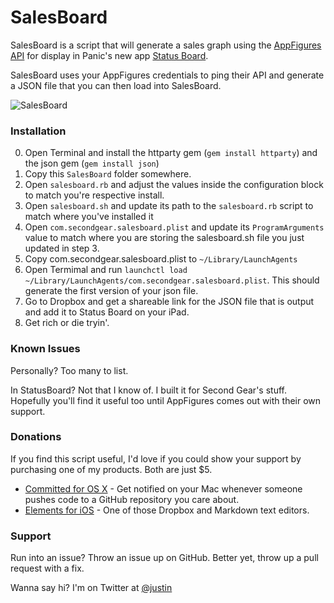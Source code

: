 # SalesBoard

SalesBoard is a script that will generate a sales graph using the [AppFigures API][af] for display in Panic's new app [Status Board][sb].

SalesBoard uses your AppFigures credentials to ping their API and generate a JSON file that you can then load into SalesBoard. 

![SalesBoard](https://github.com/justin/SalesBoard/raw/master/salesboard.jpg "SalesBoard")

### Installation

0. Open Terminal and install the httparty gem (`gem install httparty`) and the json gem (`gem install json`)
1. Copy this `SalesBoard` folder somewhere.
2. Open `salesboard.rb` and adjust the values inside the configuration block to match you're respective install. 
3. Open `salesboard.sh` and update its path to the `salesboard.rb` script to match where you've installed it
4. Open `com.secondgear.salesboard.plist` and update its `ProgramArguments` value to match where you are storing the salesboard.sh file you just updated in step 3.
5. Copy com.secondgear.salesboard.plist to `~/Library/LaunchAgents` 
6. Open Termimal and run `launchctl load ~/Library/LaunchAgents/com.secondgear.salesboard.plist`. This should generate the first version of your json file.
7. Go to Dropbox and get a shareable link for the JSON file that is output and add it to Status Board on your iPad.
8. Get rich or die tryin'.

### Known Issues

Personally? Too many to list.

In StatusBoard? Not that I know of. I built it for Second Gear's stuff. Hopefully you'll find it useful too until AppFigures comes out with their own support.

### Donations

If you find this script useful, I'd love if you could show your support by purchasing one of my products. Both are just $5.

* [Committed for OS X][c] - Get notified on your Mac whenever someone pushes code to a GitHub repository you care about.
* [Elements for iOS][e] - One of those Dropbox and Markdown text editors.

### Support

Run into an issue? Throw an issue up on GitHub. Better yet, throw up a pull request with a fix.

Wanna say hi? I'm on Twitter at [@justin][tw]

[af]: http://www.appfigures.com/
[sb]: http://panic.com/statusboard
[c]: http://bit.ly/committed10
[e]: http://bit.ly/elements20
[tw]: http://twitter.com/justin
